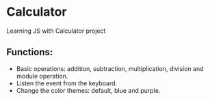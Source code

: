 # Calculator
Learning JS with Calculator project

## Functions:
- Basic operations: addition, subtraction, multiplication, division and module operation.
- Listen the event from the keyboard.
- Change the color themes: default, blue and purple.
